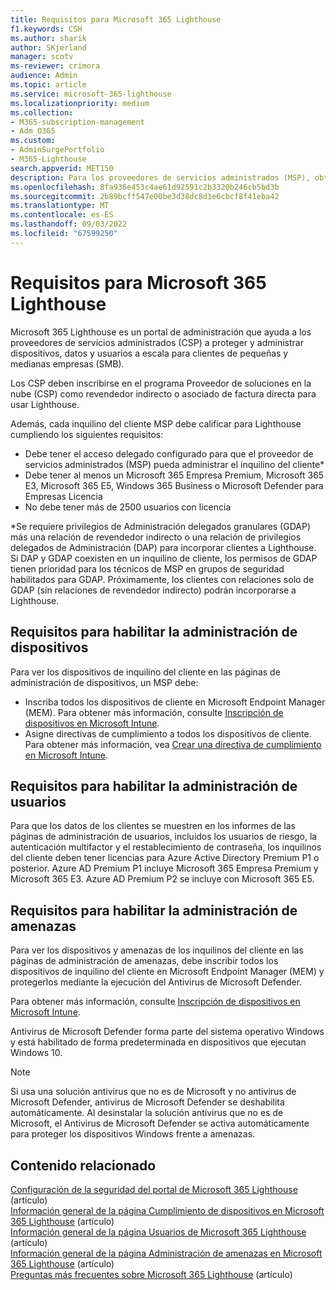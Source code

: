 ```yaml
---
title: Requisitos para Microsoft 365 Lighthouse
f1.keywords: CSH
ms.author: sharik
author: SKjerland
manager: scotv
ms-reviewer: crimora
audience: Admin
ms.topic: article
ms.service: microsoft-365-lighthouse
ms.localizationpriority: medium
ms.collection:
- M365-subscription-management
- Adm_O365
ms.custom:
- AdminSurgePortfolio
- M365-Lighthouse
search.appverid: MET150
description: Para los proveedores de servicios administrados (MSP), obtenga una lista de los requisitos para usar Microsoft 365 Lighthouse.
ms.openlocfilehash: 8fa936e453c4ae61d92591c2b3320b246cb5bd3b
ms.sourcegitcommit: 2b89bcff547e00be3d38dc8d1e6cbcf8f41eba42
ms.translationtype: MT
ms.contentlocale: es-ES
ms.lasthandoff: 09/03/2022
ms.locfileid: "67599250"
---
```

# <a name="requirements-for-microsoft-365-lighthouse"></a>Requisitos para Microsoft 365 Lighthouse

Microsoft 365 Lighthouse es un portal de administración que ayuda a los proveedores de servicios administrados (CSP) a proteger y administrar dispositivos, datos y usuarios a escala para clientes de pequeñas y medianas empresas (SMB).

Los CSP deben inscribirse en el programa Proveedor de soluciones en la nube (CSP) como revendedor indirecto o asociado de factura directa para usar Lighthouse.

Además, cada inquilino del cliente MSP debe calificar para Lighthouse cumpliendo los siguientes requisitos:

- Debe tener el acceso delegado configurado para que el proveedor de servicios administrados (MSP) pueda administrar el inquilino del cliente*
- Debe tener al menos un Microsoft 365 Empresa Premium, Microsoft 365 E3, Microsoft 365 E5, Windows 365 Business o Microsoft Defender para Empresas Licencia
- No debe tener más de 2500 usuarios con licencia

 \*Se requiere privilegios de Administración delegados granulares (GDAP) más una relación de revendedor indirecto o una relación de privilegios delegados de Administración (DAP) para incorporar clientes a Lighthouse. Si DAP y GDAP coexisten en un inquilino de cliente, los permisos de GDAP tienen prioridad para los técnicos de MSP en grupos de seguridad habilitados para GDAP. Próximamente, los clientes con relaciones solo de GDAP (sin relaciones de revendedor indirecto) podrán incorporarse a Lighthouse.

## <a name="requirements-for-enabling-device-management"></a>Requisitos para habilitar la administración de dispositivos

Para ver los dispositivos de inquilino del cliente en las páginas de administración de dispositivos, un MSP debe:

- Inscriba todos los dispositivos de cliente en Microsoft Endpoint Manager (MEM). Para obtener más información, consulte [Inscripción de dispositivos en Microsoft Intune](/mem/intune/enrollment/).
- Asigne directivas de cumplimiento a todos los dispositivos de cliente. Para obtener más información, vea [Crear una directiva de cumplimiento en Microsoft Intune](/mem/intune/protect/create-compliance-policy).

## <a name="requirements-for-enabling-user-management"></a>Requisitos para habilitar la administración de usuarios

Para que los datos de los clientes se muestren en los informes de las páginas de administración de usuarios, incluidos los usuarios de riesgo, la autenticación multifactor y el restablecimiento de contraseña, los inquilinos del cliente deben tener licencias para Azure Active Directory Premium P1 o posterior. Azure AD Premium P1 incluye Microsoft 365 Empresa Premium y Microsoft 365 E3. Azure AD Premium P2 se incluye con Microsoft 365 E5.

## <a name="requirements-for-enabling-threat-management"></a>Requisitos para habilitar la administración de amenazas

Para ver los dispositivos y amenazas de los inquilinos del cliente en las páginas de administración de amenazas, debe inscribir todos los dispositivos de inquilino del cliente en Microsoft Endpoint Manager (MEM) y protegerlos mediante la ejecución del Antivirus de Microsoft Defender.

Para obtener más información, consulte [Inscripción de dispositivos en Microsoft Intune](/mem/intune/enrollment/).

Antivirus de Microsoft Defender forma parte del sistema operativo Windows y está habilitado de forma predeterminada en dispositivos que ejecutan Windows 10.

> [!NOTE]
> Si usa una solución antivirus que no es de Microsoft y no antivirus de Microsoft Defender, antivirus de Microsoft Defender se deshabilita automáticamente. Al desinstalar la solución antivirus que no es de Microsoft, el Antivirus de Microsoft Defender se activa automáticamente para proteger los dispositivos Windows frente a amenazas.

## <a name="related-content"></a>Contenido relacionado

[Configuración de la seguridad del portal de Microsoft 365 Lighthouse](m365-lighthouse-configure-portal-security.md) (artículo)\
[Información general de la página Cumplimiento de dispositivos en Microsoft 365 Lighthouse](m365-lighthouse-device-compliance-page-overview.md) (artículo)\
[Información general de la página Usuarios de Microsoft 365 Lighthouse](m365-lighthouse-users-page-overview.md) (artículo)\
[Información general de la página Administración de amenazas en Microsoft 365 Lighthouse](m365-lighthouse-threat-management-page-overview.md) (artículo)\
[Preguntas más frecuentes sobre Microsoft 365 Lighthouse](m365-lighthouse-faq.yml) (artículo)
